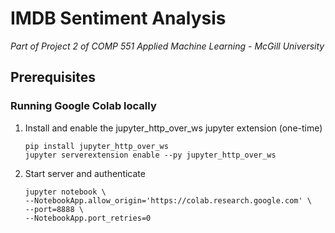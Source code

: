 # IMDB Sentiment Analysis

*Part of Project 2 of COMP 551 Applied Machine Learning - McGill University*

## Prerequisites

### Running Google Colab locally

1. Install and enable the jupyter_http_over_ws jupyter extension (one-time)
    ```
    pip install jupyter_http_over_ws
    jupyter serverextension enable --py jupyter_http_over_ws
    ```

2. Start server and authenticate
    ```
    jupyter notebook \
    --NotebookApp.allow_origin='https://colab.research.google.com' \
    --port=8888 \
    --NotebookApp.port_retries=0
    ```
